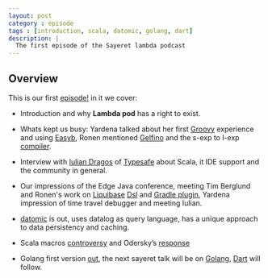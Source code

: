 ```yaml
---
layout: post
category : episode
tags : [introduction, scala, datomic, golang, dart]
description: |
  The first episode of the Sayeret lambda podcast
---
```


## Overview 

This is our first [episode!](http://dl.dropbox.com/u/116845/lambda-pod-1.mp3) in it we cover:

 * Introduction and why <b>Lambda pod</b> has a right to exist.

 * Whats kept us busy: Yardena talked about her first [Groovy](http://groovy.codehaus.org/) experience and using [Easyb](http://www.easyb.org/), Ronen mentioned [Gelfino](https://github.com/narkisr/gelfino) and the s-exp to l-exp [compiler](https://github.com/narkisr/gelfino/blob/master/src/gelfino/drools/dsl.clj).

 * Interview with [Iulian Dragos](http://www.iulidragos.org/) of [Typesafe](http://typesafe.com/) about Scala, it IDE support and the community in general.


 * Our impressions of the Edge Java conference, meeting Tim Berglund and Ronen's work on [Liquibase](http://www.liquibase.org/) [Dsl](https://github.com/narkisr/groovy-liquibase) and [Gradle plugin](https://github.com/narkisr/gradle-liquibase-plugin), Yardena impression of time travel debugger and meeting Iulian.

 * [datomic](http://datomic.com/) is out, uses datalog as query language,  has a unique approach to data persistency and caching.

 * Scala macros [controversy](http://blog.empathybox.com/post/19126121307/scala-macros-oh-god-why) and Odersky’s [response](https://groups.google.com/forum/?hl=en&fromgroups#!msg/scala-language/PV4q6O1qIh8/yG4p8PA2Jf8J)
 
 * Golang first version [out](http://blog.golang.org/2012/03/go-version-1-is-released.html), the next sayeret talk will be on [Golang](http://www.meetup.com/saylambda/events/59049672/), [Dart](http://www.meetup.com/saylambda/events/59822632/) will follow.



